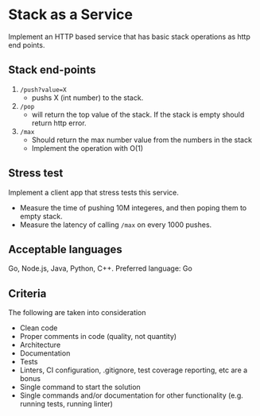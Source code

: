 # Stack as a Service

Implement an HTTP based service that has basic stack operations as http end points.

## Stack end-points

1. `/push?value=X`
    - pushs X (int number) to the stack.
1. `/pop`
    - will return the top value of the stack. If the stack is empty should return http error.
1. `/max`
    - Should return the max number value from the numbers in the stack
    - Implement the operation with O(1)

## Stress test

Implement a client app that stress tests this service. 
- Measure the time of pushing 10M integeres, and then poping them to empty stack.
- Measure the latency of calling `/max` on every 1000 pushes.

## Acceptable languages
Go, Node.js, Java, Python, C++.
Preferred language: Go

## Criteria
The following are taken into consideration
 * Clean code
 * Proper comments in code (quality, not quantity)
 * Architecture
 * Documentation
 * Tests
 * Linters, CI configuration, .gitignore, test coverage reporting, etc are a bonus
 * Single command to start the solution
 * Single commands and/or documentation for other functionality (e.g. running tests, running linter)

